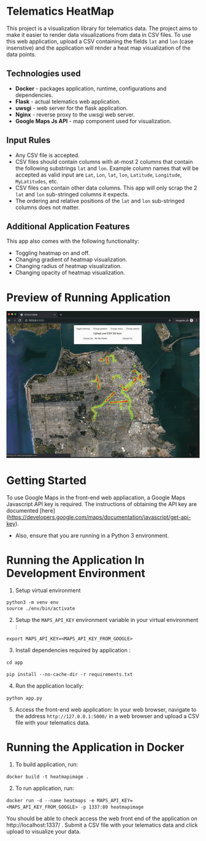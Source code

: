 # Telematics HeatMap
This project is a visualization library for telematics data. The project aims to make it easier to render data visualizations from data in CSV files. To use this web application, upload a CSV containing the fields `lat` and `lon` (case insenstive) and the application will render a heat map visualization of the data points. 

## Technologies used
* **Docker** - packages application, runtime, configurations and dependencies.
* **Flask** - actual telematics web application.
* **uwsgi** - web server for the flask application.
* **Nginx** - reverse proxy to the uwsgi web server.
* **Google Maps Js API** - map component used for visualization.

## Input Rules
* Any CSV file is accepted.
* CSV files should contain columns with at-most 2 columns that contain the following substrings `lat` and `lon`. Example column names that will be accepted as valid input are `Lat`, `Lon`, `lat`, `lon`, `Latitude`, `Longitude`, `MyLatitudes`, etc. 
* CSV files can contain other data columns. This app will only scrap the 2 `lat` and `lon` sub-stringed columns it expects.
* The ordering and relative positions of the `lat` and `lon` sub-stringed columns does not matter. 

## Additional Application Features
This app also comes with the following functionality:
* Toggling heatmap on and off.
* Changing gradient of heatmap visualization.
* Changing radius of heatmap visualization.
* Changing opacity of heatmap visualization.

# Preview of Running Application

![Preview of running application](demo.gif)

# Getting Started

To use Google Maps in the front-end web appliacation, a Google Maps Javascript API key is required. The instructions of obtaining the API key are documented [here] (https://developers.google.com/maps/documentation/javascript/get-api-key).

* Also, ensure that you are running in a Python 3 environment.

# Running the Application In Development Environment
1. Setup virtual environment
```
python3 -m venv env
source ./env/bin/activate
```

2. Setup the `MAPS_API_KEY` environment variable in your virtual environment :

`export MAPS_API_KEY=<MAPS_API_KEY_FROM_GOOGLE>`

3. Install dependencies required by application :

`cd app` 

`pip install --no-cache-dir -r requirements.txt`

4. Run the application locally:

`python app.py`

5. Access the front-end web application: 
In your web browser, navigate to the address `http://127.0.0.1:5000/` in a web browser and upload a CSV file with your telematics data. 

# Running the Application in Docker

1. To build application, run: 

`docker build -t heatmapimage .`

2. To run application, run: 

`docker run -d --name heatmaps -e MAPS_API_KEY=<MAPS_API_KEY_FROM_GOOGLE> -p 1337:80 heatmapimage`

You should be able to check access the web front end of the application on http://localhost:1337/ . Submit a CSV file with your telematics data and click upload to visualize your data.

